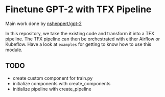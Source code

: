 # Finetune GPT-2 with TFX Pipeline
Main work done by [nsheppert/gpt-2](https://github.com/nshepperd/gpt-2)

In this repository, we take the existing code and transform it into a TFX pipeline. The TFX pipeline can then be orchestrated with either Airflow or Kubeflow. Have a look at `examples` for getting to know how to use this module.

## TODO
- create custom component for train.py
- initialize components with create_components
- initialize pipeline  with create_pipeline